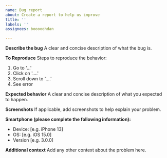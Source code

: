 ```yaml
---
name: Bug report
about: Create a report to help us improve
title: ''
labels: ''
assignees: booooohdan

---
```


**Describe the bug**
A clear and concise description of what the bug is.

**To Reproduce**
Steps to reproduce the behavior:
1. Go to '...'
2. Click on '....'
3. Scroll down to '....'
4. See error

**Expected behavior**
A clear and concise description of what you expected to happen.

**Screenshots**
If applicable, add screenshots to help explain your problem.

**Smartphone (please complete the following information):**
 - Device: [e.g. iPhone 13]
 - OS: [e.g. iOS 15.0]
 - Version [e.g. 3.0.0]

**Additional context**
Add any other context about the problem here.
